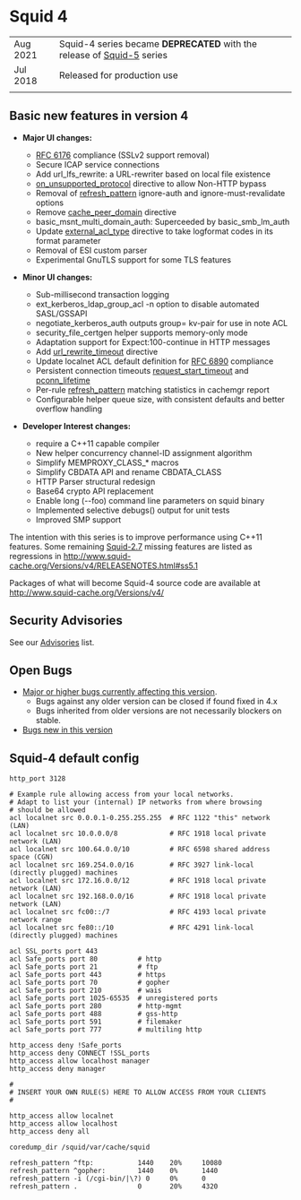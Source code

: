 # Squid 4

|    |    |
| -------- | ------ |
| Aug 2021 | Squid-4 series became **DEPRECATED** with the release of [Squid-5](/Releases/Squid-5#) series |
| Jul 2018 | Released for production use |
|  |  |

##  Basic new features in version 4
  - **Major UI changes:**
      - [RFC 6176](https://tools.ietf.org/rfc/rfc6176#) compliance
        (SSLv2 support removal)
      - Secure ICAP service connections
      - Add url_lfs_rewrite: a URL-rewriter based on local file
        existence
      - [on_unsupported_protocol](http://www.squid-cache.org/Doc/config/on_unsupported_protocol#) directive to allow Non-HTTP bypass
      - Removal of
        [refresh_pattern](http://www.squid-cache.org/Doc/config/refresh_pattern#)
        ignore-auth and ignore-must-revalidate options
      - Remove
        [cache_peer_domain](http://www.squid-cache.org/Doc/config/cache_peer_domain#)
        directive
      - basic_msnt_multi_domain_auth: Superceeded by
        basic_smb_lm_auth
      - Update
        [external_acl_type](http://www.squid-cache.org/Doc/config/external_acl_type#)
        directive to take logformat codes in its format parameter
      - Removal of ESI custom parser
      - Experimental GnuTLS support for some TLS features

  - **Minor UI changes:**
      - Sub-millisecond transaction logging
      - ext_kerberos_ldap_group_acl -n option to disable automated
        SASL/GSSAPI
      - negotiate_kerberos_auth outputs group= kv-pair for use in note
        ACL
      - security_file_certgen helper supports memory-only mode
      - Adaptation support for Expect:100-continue in HTTP messages
      - Add
        [url_rewrite_timeout](http://www.squid-cache.org/Doc/config/url_rewrite_timeout#)
        directive
      - Update localnet ACL default definition for
        [RFC 6890](https://tools.ietf.org/rfc/rfc6890#) compliance
      - Persistent connection timeouts
        [request_start_timeout](http://www.squid-cache.org/Doc/config/request_start_timeout#)
        and
        [pconn_lifetime](http://www.squid-cache.org/Doc/config/pconn_lifetime#)    
      - Per-rule
        [refresh_pattern](http://www.squid-cache.org/Doc/config/refresh_pattern#)
        matching statistics in cachemgr report    
      - Configurable helper queue size, with consistent defaults and
        better overflow handling

  - **Developer Interest changes:**
      - require a C++11 capable compiler
      - New helper concurrency channel-ID assignment algorithm
      - Simplify MEMPROXY_CLASS_* macros
      - Simplify CBDATA API and rename CBDATA_CLASS
      - HTTP Parser structural redesign
      - Base64 crypto API replacement
      - Enable long (--foo) command line parameters on squid binary
      - Implemented selective debugs() output for unit tests
      - Improved SMP support

The intention with this series is to improve performance using C++11
features. Some remaining
[Squid-2.7](/Releases/Squid-2.7#)
missing features are listed as regressions in
http://www.squid-cache.org/Versions/v4/RELEASENOTES.html#ss5.1


Packages of what will become Squid-4 source code are available at
http://www.squid-cache.org/Versions/v4/

## Security Advisories

See our [Advisories](http://www.squid-cache.org/Advisories/) list.

## Open Bugs

  - [Major or higher bugs currently affecting this
    version](http://bugs.squid-cache.org/buglist.cgi?bug_id_type=anyexact&bug_severity=blocker&bug_severity=critical&bug_severity=major&bug_status=UNCONFIRMED&bug_status=NEW&bug_status=ASSIGNED&bug_status=REOPENED&chfieldto=Now&product=Squid&query_format=advanced&columnlist=bug_severity%2Cversion%2Cop_sys%2Cshort_desc&order=version%20DESC%2Cbug_severity%2Cbug_id&o2=equals&v2=unspecified&f1=version&o1=lessthaneq&v1=4).
      - Bugs against any older version can be closed if found fixed in
        4.x
      - Bugs inherited from older versions are not necessarily blockers
        on stable.
  - [Bugs new in this
    version](http://bugs.squid-cache.org/buglist.cgi?query_format=advanced&product=Squid&version=4&bug_status=UNCONFIRMED&bug_status=NEW&bug_status=ASSIGNED&bug_status=REOPENED&bug_severity=blocker&bug_severity=critical&bug_severity=major&bug_severity=normal&bug_severity=minor&emailtype1=substring&email1=&emailtype2=substring&email2=&bugidtype=include&columnlist=bug_severity%2Cversion%2Cop_sys%2Cshort_desc&list_id=917&order=version%20DESC%2Cbug_severity%2Cbug_id)

## Squid-4 default config

    http_port 3128
    
    # Example rule allowing access from your local networks.
    # Adapt to list your (internal) IP networks from where browsing
    # should be allowed
    acl localnet src 0.0.0.1-0.255.255.255  # RFC 1122 "this" network (LAN)
    acl localnet src 10.0.0.0/8             # RFC 1918 local private network (LAN)
    acl localnet src 100.64.0.0/10          # RFC 6598 shared address space (CGN)
    acl localnet src 169.254.0.0/16         # RFC 3927 link-local (directly plugged) machines
    acl localnet src 172.16.0.0/12          # RFC 1918 local private network (LAN)
    acl localnet src 192.168.0.0/16         # RFC 1918 local private network (LAN)
    acl localnet src fc00::/7               # RFC 4193 local private network range
    acl localnet src fe80::/10              # RFC 4291 link-local (directly plugged) machines
    
    acl SSL_ports port 443
    acl Safe_ports port 80          # http
    acl Safe_ports port 21          # ftp
    acl Safe_ports port 443         # https
    acl Safe_ports port 70          # gopher
    acl Safe_ports port 210         # wais
    acl Safe_ports port 1025-65535  # unregistered ports
    acl Safe_ports port 280         # http-mgmt
    acl Safe_ports port 488         # gss-http
    acl Safe_ports port 591         # filemaker
    acl Safe_ports port 777         # multiling http
    
    http_access deny !Safe_ports
    http_access deny CONNECT !SSL_ports
    http_access allow localhost manager
    http_access deny manager
    
    #
    # INSERT YOUR OWN RULE(S) HERE TO ALLOW ACCESS FROM YOUR CLIENTS
    #
    
    http_access allow localnet
    http_access allow localhost
    http_access deny all
    
    coredump_dir /squid/var/cache/squid
    
    refresh_pattern ^ftp:           1440    20%     10080
    refresh_pattern ^gopher:        1440    0%      1440
    refresh_pattern -i (/cgi-bin/|\?) 0     0%      0
    refresh_pattern .               0       20%     4320
